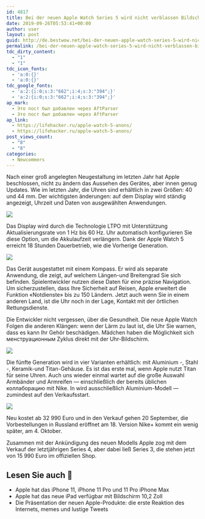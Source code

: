 ```yaml
---
id: 4817
title: Bei der neuen Apple Watch Series 5 wird nicht verblassen Bildschirm
date: 2019-09-26T05:53:41+00:00
author: user
layout: post
guid: http://de.bestwow.net/bei-der-neuen-apple-watch-series-5-wird-nicht-verblassen-bildschirm/
permalink: /bei-der-neuen-apple-watch-series-5-wird-nicht-verblassen-bildschirm/
tdc_dirty_content:
  - "1"
  - "1"
tdc_icon_fonts:
  - 'a:0:{}'
  - 'a:0:{}'
tdc_google_fonts:
  - 'a:2:{i:0;s:3:"662";i:4;s:3:"394";}'
  - 'a:2:{i:0;s:3:"662";i:4;s:3:"394";}'
ap_mark:
  - Это пост был добавлен через AftParser
  - Это пост был добавлен через AftParser
ap_link:
  - https://lifehacker.ru/apple-watch-5-anons/
  - https://lifehacker.ru/apple-watch-5-anons/
post_views_count:
  - "8"
  - "8"
categories:
  - Newcommers
---
```

Nach einer groß angelegten Neugestaltung im letzten Jahr hat Apple beschlossen, nicht zu ändern das Aussehen des Gerätes, aber innen genug Updates. Wie im letzten Jahr, die Uhren sind erhältlich in zwei Größen: 40 und 44 mm. <span></span>Der wichtigsten änderungen: auf dem Display wird ständig angezeigt, Uhrzeit und Daten von ausgewählten Anwendungen.

![](http://de.bestwow.net/wp-content/uploads/2019/09/u-novyh-apple-watch-series-5-ne-budet-gasnut-ekran-1.jpeg) 

Das Display wird durch die Technologie LTPO mit Unterstützung Aktualisierungsrate von 1 Hz bis 60 Hz. Uhr automatisch konfigurieren Sie diese Option, um die Akkulaufzeit verlängern. Dank der Apple Watch 5 erreicht 18 Stunden Dauerbetrieb, wie die Vorherige Generation.

![](http://de.bestwow.net/wp-content/uploads/2019/09/u-novyh-apple-watch-series-5-ne-budet-gasnut-ekran-2.jpg) 

Das Gerät ausgestattet mit einem Kompass. Er wird als separate Anwendung, die zeigt, auf welchem Längen-und Breitengrad Sie sich befinden. Spielentwickler nutzen diese Daten für eine präzise Navigation. Um sicherzustellen, dass Ihre Sicherheit auf Reisen, Apple erweitert die Funktion «Notdienste» bis zu 150 Ländern. Jetzt auch wenn Sie in einem anderen Land, ist die Uhr noch in der Lage, Kontakt mit der örtlichen Rettungsdienste.

Die Entwickler nicht vergessen, über die Gesundheit. Die neue Apple Watch Folgen die anderen Klängen: wenn der Lärm zu laut ist, die Uhr Sie warnen, dass es kann Ihr Gehör beschädigen. Mädchen haben die Möglichkeit sich менструационным Zyklus direkt mit der Uhr-Bildschirm.

![](http://de.bestwow.net/wp-content/uploads/2019/09/u-novyh-apple-watch-series-5-ne-budet-gasnut-ekran-3.png) 

Die fünfte Generation wird in vier Varianten erhältlich: mit Aluminium -, Stahl -, Keramik-und Titan-Gehäuse. Es ist das erste mal, wenn Apple nutzt Titan für seine Uhren. Auch uns wieder einmal wartet auf die große Auswahl Armbänder und Armreifen — einschließlich der bereits üblichen коллаборацию mit Nike. In wird ausschließlich Aluminium-Modell — zumindest auf den Verkaufsstart.

![](http://de.bestwow.net/wp-content/uploads/2019/09/u-novyh-apple-watch-series-5-ne-budet-gasnut-ekran-4.png) 

Neu kostet ab 32 990 Euro und in den Verkauf gehen 20 September, die Vorbestellungen in Russland eröffnet am 18. Version Nike+ kommt ein wenig später, am 4. Oktober.

Zusammen mit der Ankündigung des neuen Modells Apple zog mit dem Verkauf der letztjährigen Series 4, aber dabei ließ Series 3, die stehen jetzt von 15 990 Euro im offiziellen Shop.

<div>
  <h2 class="read-also__title">
    <span>Lesen Sie auch</span> <span>🧐 </span>
  </h2>
  
  <ul class="read-also__list">
    <li>
      Apple hat das iPhone 11, iPhone 11 Pro und 11 Pro iPhone Max
    </li>
    <li>
      Apple hat das neue iPad verfügbar mit Bildschirm 10,2 Zoll
    </li>
    <li>
      Die Präsentation der neuen Apple-Produkte: die erste Reaktion des Internets, memes und lustige Tweets
    </li>
  </ul>
</div>
